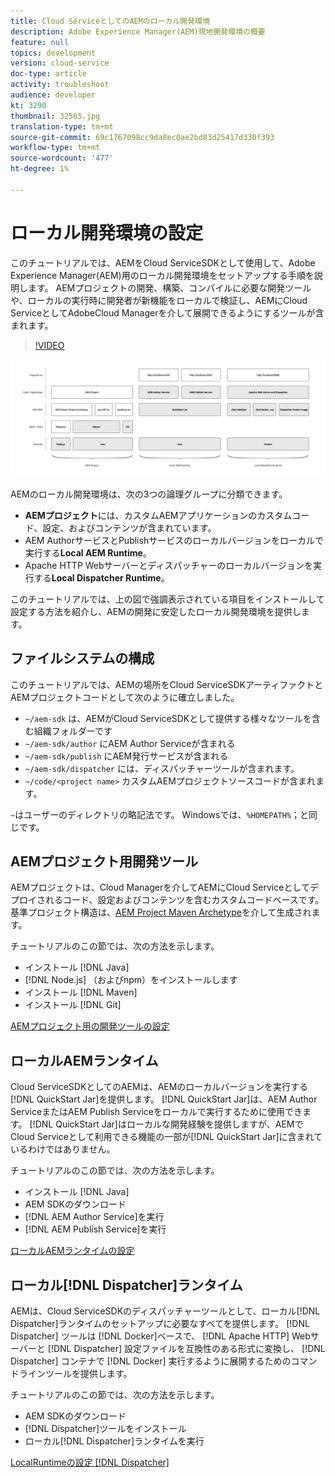 ```yaml
---
title: Cloud ServiceとしてのAEMのローカル開発環境
description: Adobe Experience Manager(AEM)現地開発環境の概要
feature: null
topics: development
version: cloud-service
doc-type: article
activity: troubleshoot
audience: developer
kt: 3290
thumbnail: 32565.jpg
translation-type: tm+mt
source-git-commit: 69c1767098cc9da8ec0ae2bd83d25417d330f393
workflow-type: tm+mt
source-wordcount: '477'
ht-degree: 1%

---
```



# ローカル開発環境の設定

このチュートリアルでは、AEMをCloud ServiceSDKとして使用して、Adobe Experience Manager(AEM)用のローカル開発環境をセットアップする手順を説明します。 AEMプロジェクトの開発、構築、コンパイルに必要な開発ツールや、ローカルの実行時に開発者が新機能をローカルで検証し、AEMにCloud ServiceとしてAdobeCloud Managerを介して展開できるようにするツールが含まれます。

>[!VIDEO](https://video.tv.adobe.com/v/32565/?quality=12&learn=on)

![CLOUD SERVICEのローカル開発環境テクノロジスタックとしてのAEM](./assets/overview/aem-sdk-technology-stack.png)

AEMのローカル開発環境は、次の3つの論理グループに分類できます。

+ __AEMプロジェクト__&#x200B;には、カスタムAEMアプリケーションのカスタムコード、設定、およびコンテンツが含まれています。
+ AEM AuthorサービスとPublishサービスのローカルバージョンをローカルで実行する&#x200B;__Local AEM Runtime__。
+ Apache HTTP Webサーバーとディスパッチャーのローカルバージョンを実行する&#x200B;__Local Dispatcher Runtime__。

このチュートリアルでは、上の図で強調表示されている項目をインストールして設定する方法を紹介し、AEMの開発に安定したローカル開発環境を提供します。

## ファイルシステムの構成

このチュートリアルでは、AEMの場所をCloud ServiceSDKアーティファクトとAEMプロジェクトコードとして次のように確立しました。

+ `~/aem-sdk` は、AEMがCloud ServiceSDKとして提供する様々なツールを含む組織フォルダーです
+ `~/aem-sdk/author` にAEM Author Serviceが含まれる
+ `~/aem-sdk/publish` にAEM発行サービスが含まれる
+ `~/aem-sdk/dispatcher` には、ディスパッチャーツールが含まれます。
+ `~/code/<project name>` カスタムAEMプロジェクトソースコードが含まれます。

`~`はユーザーのディレクトリの略記法です。 Windowsでは、`%HOMEPATH%`；と同じです。

## AEMプロジェクト用開発ツール

AEMプロジェクトは、Cloud Managerを介してAEMにCloud Serviceとしてデプロイされるコード、設定およびコンテンツを含むカスタムコードベースです。 基準プロジェクト構造は、[AEM Project Maven Archetype](https://github.com/adobe/aem-project-archetype)を介して生成されます。

チュートリアルのこの節では、次の方法を示します。

+ インストール [!DNL Java]
+ [!DNL Node.js] （およびnpm）をインストールします
+ インストール [!DNL Maven]
+ インストール [!DNL Git]

[AEMプロジェクト用の開発ツールの設定](./development-tools.md)

## ローカルAEMランタイム

Cloud ServiceSDKとしてのAEMは、AEMのローカルバージョンを実行する[!DNL QuickStart Jar]を提供します。 [!DNL QuickStart Jar]は、AEM Author ServiceまたはAEM Publish Serviceをローカルで実行するために使用できます。 [!DNL QuickStart Jar]はローカルな開発経験を提供しますが、AEMでCloud Serviceとして利用できる機能の一部が[!DNL QuickStart Jar]に含まれているわけではありません。

チュートリアルのこの節では、次の方法を示します。

+ インストール [!DNL Java]
+ AEM SDKのダウンロード
+ [!DNL AEM Author Service]を実行
+ [!DNL AEM Publish Service]を実行

[ローカルAEMランタイムの設定](./aem-runtime.md)

## ローカル[!DNL Dispatcher]ランタイム

AEMは、Cloud ServiceSDKのディスパッチャーツールとして、ローカル[!DNL Dispatcher]ランタイムのセットアップに必要なすべてを提供します。 [!DNL Dispatcher] ツールは [!DNL Docker]ベースで、 [!DNL Apache HTTP] Webサーバーと [!DNL Dispatcher] 設定ファイルを互換性のある形式に変換し、 [!DNL Dispatcher] コンテナで [!DNL Docker] 実行するように展開するためのコマンドラインツールを提供します。

チュートリアルのこの節では、次の方法を示します。

+ AEM SDKのダウンロード
+ [!DNL Dispatcher]ツールをインストール
+ ローカル[!DNL Dispatcher]ランタイムを実行

[LocalRuntimeの設定 [!DNL Dispatcher] ](./dispatcher-tools.md)
